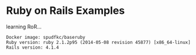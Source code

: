 Ruby on Rails Examples
======================

learning RoR...  

```
Docker image: spudfkc/baseruby  
Ruby version: ruby 2.1.2p95 (2014-05-08 revision 45877) [x86_64-linux]   
Rails version: 4.1.4
```
